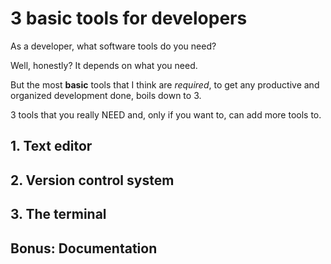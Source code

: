 # 3 basic tools for developers

As a developer, what software tools do you need?

Well, honestly? It depends on what you need.

But the most **basic** tools that I think are _required_, to get any productive and organized development done, boils down to 3.

3 tools that you really NEED and, only if you want to, can add more tools to.

## 1. Text editor



## 2. Version control system

## 3. The terminal

## Bonus: Documentation